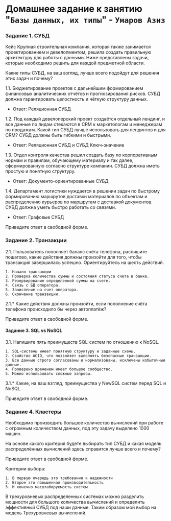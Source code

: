 # Домашнее задание к занятию "`Базы данных, их типы`" - `Умаров Азиз`

### Задание 1. СУБД

Кейс
Крупная строительная компания, которая также занимается проектированием и девелопментом, решила создать правильную архитектуру для работы с данными. Ниже представлены задачи, которые необходимо решить для каждой предметной области.

Какие типы СУБД, на ваш взгляд, лучше всего подойдут для решения этих задач и почему?

1.1. Бюджетирование проектов с дальнейшим формированием финансовых аналитических отчётов и прогнозирования рисков. СУБД должна гарантировать целостность и чёткую структуру данных.

- Ответ: Реляционная СУБД

1.2. Под каждый девелоперский проект создаётся отдельный лендинг, и все данные по лидам стекаются в CRM к маркетологам и менеджерам по продажам. Какой тип СУБД лучше использовать для лендингов и для CRM? СУБД должны быть гибкими и быстрыми.

- Ответ: Реляционная СУБД и  СУБД Ключ-значение

1.3. Отдел контроля качества решил создать базу по корпоративным нормам и правилам, обучающему материалу и так далее, сформированную согласно структуре компании. СУБД должна иметь простую и понятную структуру.

- Ответ: Документо-ориентированные СУБД

1.4. Департамент логистики нуждается в решении задач по быстрому формированию маршрутов доставки материалов по объектам и распределению курьеров по маршрутам с доставкой документов. СУБД должна уметь быстро работать со связями.

- Ответ: Графовые СУБД

Приведите ответ в свободной форме.

### Задание 2. Транзакции
2.1. Пользователь пополняет баланс счёта телефона, распишите пошагово, какие действия должны произойти для того, чтобы транзакция завершилась успешно. Ориентируйтесь на шесть действий.

	1. Начало транзакции
	2. Проверка количества суммы и состояния статуса счета в банке.
	3. Резервирование определенной суммы на счете.
	4. Связь с БД оператора.
	5. Зачисление на счет оператора.
	6. Окончание транзакции.

2.1.* Какие действия должны произойти, если пополнение счёта телефона происходило бы через автоплатёж?

Приведите ответ в свободной форме.

#### Задание 3. SQL vs NoSQL

3.1. Напишите пять преимуществ SQL-систем по отношению к NoSQL.

	1. SQL-системы имеет понятную структуру и заданные схемы.
	2. Свойство ACID, что позволяет выполнять безопасные транзакции.
	3. Все данные строго согласованы и нормализованы, исключены избыточные данные.
	4. Проверено временем имеет большое сообщество.
	5. Можно использовать сложные запросы.
	

3.1.* Какие, на ваш взгляд, преимущества у NewSQL систем перед SQL и NoSQL.

Приведите ответ в свободной форме.

### Задание 4. Кластеры

Необходимо производить большое количество вычислений при работе с огромным количеством данных, под эту задачу выделено 1000 машин.

На основе какого критерия будете выбирать тип СУБД и какая модель распределённых вычислений здесь справится лучше всего и почему?

Приведите ответ в свободной форме.

Критерии выбора:

	1. В первую очередь это требования к надежности 
	2. Второе это повышенная производительность 
	3. И конечно масштабируемость систем

В трехуровневых распределенных системах можно разделить мощности для большого количества вычислений и определить эффективный СУБД под наши данные. Таким образом мой выбор на модель Трехуровневых вычислений.

